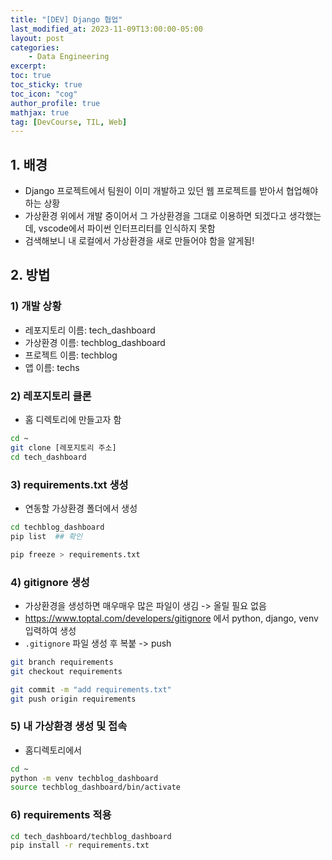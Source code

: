 ```yaml
---
title: "[DEV] Django 협업"
last_modified_at: 2023-11-09T13:00:00-05:00
layout: post
categories:
    - Data Engineering
excerpt: 
toc: true
toc_sticky: true
toc_icon: "cog"
author_profile: true
mathjax: true
tag: [DevCourse, TIL, Web]
---
```


## 1. 배경

- Django 프로젝트에서 팀원이 이미 개발하고 있던 웹 프로젝트를 받아서 협업해야 하는 상황
- 가상환경 위에서 개발 중이어서 그 가상환경을 그대로 이용하면 되겠다고 생각했는데, vscode에서 파이썬 인터프리터를 인식하지 못함
- 검색해보니 내 로컬에서 가상환경을 새로 만들어야 함을 알게됨!

## 2. 방법

### 1) 개발 상황

- 레포지토리 이름: tech_dashboard
- 가상환경 이름: techblog_dashboard
- 프로젝트 이름: techblog
- 앱 이름: techs

### 2) 레포지토리 클론

- 홈 디렉토리에 만들고자 함

```bash
cd ~
git clone [레포지토리 주소]
cd tech_dashboard
```

### 3) requirements.txt 생성

- 연동할 가상환경 폴더에서 생성

```bash
cd techblog_dashboard
pip list  ## 확인

pip freeze > requirements.txt
```

### 4) gitignore 생성

- 가상환경을 생성하면 매우매우 많은 파일이 생김 -> 올릴 필요 없음         
- <https://www.toptal.com/developers/gitignore> 에서 python, django, venv 입력하여 생성
- `.gitignore` 파일 생성 후 복붙 -> push

```bash
git branch requirements
git checkout requirements

git commit -m "add requirements.txt"
git push origin requirements
```

### 5) 내 가상환경 생성 및 접속

- 홈디렉토리에서

```bash
cd ~ 
python -m venv techblog_dashboard
source techblog_dashboard/bin/activate
```

### 6) requirements 적용

```bash
cd tech_dashboard/techblog_dashboard
pip install -r requirements.txt
```

